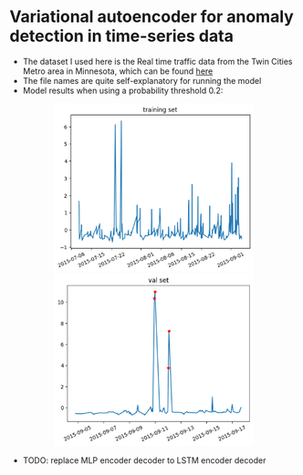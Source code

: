 # Variational autoencoder for anomaly detection in time-series data

- The dataset I used here is the Real time traffic data from the Twin Cities Metro area in Minnesota, which can be found [here](https://github.com/numenta/NAB/tree/master/data)
- The file names are quite self-explanatory for running the model
- Model results when using a probability threshold 0.2:
<p align="center">
  <img src="https://github.com/xichennn/VAE_time_series_anomaly_detection/blob/main/figs/trainset.png" width="350" title="q1">
  <img src="https://github.com/xichennn/VAE_time_series_anomaly_detection/blob/main/figs/valset.png" width="350" title="q2">
</p>

- TODO: replace MLP encoder decoder to LSTM encoder decoder
